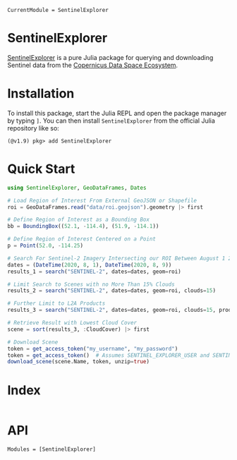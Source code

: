 ```@meta
CurrentModule = SentinelExplorer
```

# SentinelExplorer

[SentinelExplorer](https://github.com/JoshuaBillson/SentinelExplorer.jl) is a pure Julia package for querying and downloading Sentinel data from the [Copernicus Data Space Ecosystem](https://dataspace.copernicus.eu/).

# Installation

To install this package, start the Julia REPL and open the package manager by typing `]`.
You can then install `SentinelExplorer` from the official Julia repository like so:

```
(@v1.9) pkg> add SentinelExplorer
```

# Quick Start

```julia
using SentinelExplorer, GeoDataFrames, Dates

# Load Region of Interest From External GeoJSON or Shapefile
roi = GeoDataFrames.read("data/roi.geojson").geometry |> first

# Define Region of Interest as a Bounding Box
bb = BoundingBox((52.1, -114.4), (51.9, -114.1))

# Define Region of Interest Centered on a Point
p = Point(52.0, -114.25)

# Search For Sentinel-2 Imagery Intersecting our ROI Between August 1 2020 and August 9 2020
dates = (DateTime(2020, 8, 1), DateTime(2020, 8, 9))
results_1 = search("SENTINEL-2", dates=dates, geom=roi)

# Limit Search to Scenes with no More Than 15% Clouds
results_2 = search("SENTINEL-2", dates=dates, geom=roi, clouds=15)

# Further Limit to L2A Products
results_3 = search("SENTINEL-2", dates=dates, geom=roi, clouds=15, product="L2A")

# Retrieve Result with Lowest Cloud Cover
scene = sort(results_3, :CloudCover) |> first

# Download Scene
token = get_access_token("my_username", "my_password")
token = get_access_token()  # Assumes SENTINEL_EXPLORER_USER and SENTINEL_EXPLORER_PASS Environment Variables are Set
download_scene(scene.Name, token, unzip=true)
```

# Index

```@index
```

# API

```@autodocs
Modules = [SentinelExplorer]
```
